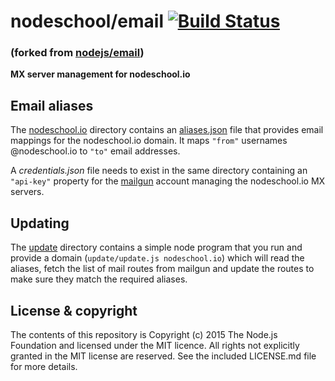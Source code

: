 # nodeschool/email [![Build Status](https://travis-ci.org/nodeschool/email.svg)](https://travis-ci.org/nodeschool/email)
### (forked from [nodejs/email](https://github.com/nodejs/email))

**MX server management for nodeschool.io**

## Email aliases

The [nodeschool.io](./nodeschool.io) directory contains an [aliases.json](./nodeschool.io/aliases.json) file that provides email mappings for the nodeschool.io domain. It maps `"from"` usernames @nodeschool.io to `"to"` email addresses.

A _credentials.json_ file needs to exist in the same directory containing an `"api-key"` property for the [mailgun](http://www.mailgun.com/) account managing the nodeschool.io MX servers.

## Updating

The [update](./update) directory contains a simple node program that you run and provide a domain (`update/update.js nodeschool.io`) which will read the aliases, fetch the list of mail routes from mailgun and update the routes to make sure they match the required aliases.

## License & copyright

The contents of this repository is Copyright (c) 2015 The Node.js Foundation and licensed under the MIT licence. All rights not explicitly granted in the MIT license are reserved. See the included LICENSE.md file for more details.
